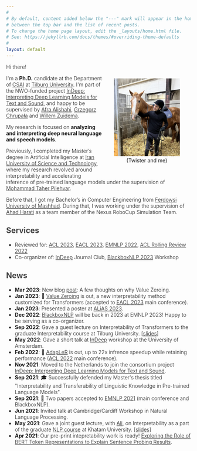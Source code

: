 ```yaml
---
#
# By default, content added below the "---" mark will appear in the home page
# between the top bar and the list of recent posts.
# To change the home page layout, edit the _layouts/home.html file.
# See: https://jekyllrb.com/docs/themes/#overriding-theme-defaults
#
layout: default
---
```


<style>
    p, li {font-weight: 300;}
</style>
<!-- (comment) the image below can be found in img folder of this very project-->

<!-- ![me](/resources/people/me_3.jpg){: style="float: right; margin: 40px 30px; width: 180px;"} -->
<figure style="float: right; margin: 40px 30px;">
  <img src="/resources/people/me_3.jpg" alt="Me" style="width: 180px;">
  <figcaption style="display: block; text-align: center;"><span class="note">(Twister and me)</span></figcaption>
</figure>

Hi there!

I'm a __Ph.D.__ candidate at the Department of [CSAI](https://www.tilburguniversity.edu/about/schools/tshd/departments/dca) at [Tilburg University](https://www.tilburguniversity.edu/). I'm part of the NWO-funded project [InDeep: Interpreting Deep Learning Models for Text and Sound](https://interpretingdl.github.io/), and happy to be supervised by [Afra Alishahi](http://afra.alishahi.name/), [Grzegorz Chrupała](https://grzegorz.chrupala.me/) and [Willem Zuidema](https://staff.fnwi.uva.nl/w.zuidema/).

My research is focused on __analyzing and interpreting deep neural language and speech models__.

Previously, I completed my Master’s degree in Artificial Intelligence at [Iran University of Science and Technology](http://www.iust.ac.ir/en), where my research revolved around interpretability and accelerating inference of pre-trained language models under the supervision of [Mohammad Taher Pilehvar](https://pilehvar.github.io/).

Before that, I got my Bachelor’s in Computer Engineering from [Ferdowsi University of Mashhad](https://en.um.ac.ir/). During that, I was working under the supervision of [Ahad Harati](http://a.harati.profcms.um.ac.ir/) as a team member of the Nexus RoboCup Simulation Team.



## <span style="color:#424242">Services </span>
* Reviewed for: [ACL 2023](https://2023.aclweb.org/), [EACL 2023](https://2023.eacl.org/), [EMNLP 2022](https://2022.emnlp.org/), [ACL Rolling Review 2022](https://aclrollingreview.org/)
* Co-organizer of: [InDeep](https://interpretingdl.github.io/) Journal Club, [BlackboxNLP 2023](https://blackboxnlp.github.io/) Workshop

## <span style="color:#424242">News </span>
* __Mar 2023__: New blog [post](https://hmohebbi.github.io/blog/value-zeroing): A few thoughts on why Value Zeroing.
* __Jan 2023__: 🥳 [Value Zeroing](https://arxiv.org/abs/2301.12971) is out, a new interpretability method customized for Transformers (accepted to [EACL 2023](https://2023.eacl.org/) main conference).
* __Jan 2023__: Presented a poster at [ALiAS 2023](https://staff.fnwi.uva.nl/w.zuidema/alias-2023/).
* __Dec 2022__: [BlackboxNLP](https://blackboxnlp.github.io/) will be back in 2023 at EMNLP 2023! Happy to be serving as a co-organizer.
* __Sep 2022__: Gave a guest lecture on Interpretability of Transformers to the graduate Interpretability course at Tilburg University. \[[slides](https://drive.google.com/file/d/1Z39YSfzpzzkqAiMxVdW1nOkudfYVgj_y/view?usp=sharing)\]
* __May 2022__: Gave a short talk at [InDeep](https://interpretingdl.github.io/) workshop at the University of Amsterdam.
* __Feb 2022__: 🥳 [AdapLeR](https://aclanthology.org/2022.acl-long.1/) is out, up to 22x infrence speedup while retaining performance ([ACL 2022](https://www.2022.aclweb.org/) main conference).
* __Nov 2021__: Moved to the Netherlands to join the consortium project [InDeep: Interpreting Deep Learning Models for Text and Sound](https://interpretingdl.github.io/).
* __Sep 2021__: 🎓 Successfully defended my Master's thesis titled "Interpretability and Transferability of Linguistic Knowledge in Pre-trained Language Models".
* __Sep 2021__: 🥳 Two papers accepted to [EMNLP 2021](https://2021.emnlp.org/) (main conference and BlackboxNLP).
* __Jun 2021__: Invited talk at Cambridge/Cardiff Workshop in Natural Language Processing.
* __May 2021__: Gave a joint guest lecture, with [Ali](https://www.amodarressi.com/), on Interpretability as a part of the graduate [NLP course](https://teias-courses.github.io/nlp99/) at Khatam University. \[[slides](https://drive.google.com/file/d/1cAzlIlbuVAFZXz3gaFGBTRZwjq-_V2lb/view?usp=sharing)\]
* __Apr 2021__: Our pre-print intepretability work is ready! [Exploring the Role of BERT Token Representations to Explain Sentence Probing Results](https://arxiv.org/abs/2104.01477).
